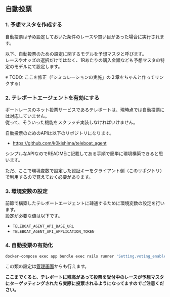 ## 自動投票

### 1. 予想マスタを作成する

自動投票は予め設定しておいた条件のレースや買い目があった場合に実行されます。  

以下、自動投票のための設定に関するモデルを予想マスタと呼びます。  
レースやオッズの選択だけではなく、1Rあたりの購入金額なども予想マスタの特定のモデルにて設定します。

※ TODO: ここを修正（「シミュレーションの実施」の２章をちゃんと作ってリンクする）

### 2. テレボートエージェントを有効にする

ボートレースのネット投票サービスであるテレボートは、現時点では自動投票には対応していません。  
従って、そういった機能をスクラッチ実装しなければいけません。

自動投票のためのAPIは以下のリポジトリになります。

- https://github.com/k0kishima/teleboat_agent

シンプルなAPIなのでREADMEに記載してある手順で簡単に環境構築できると思います。

ただ、ここで環境変数で設定した認証キーをクライアント側（このリポジトリ）で利用するので覚えておく必要があります。

### 3. 環境変数の設定

前節で構築したテレボートエージェントに疎通するために環境変数の設定を行います。  
設定が必要な値は以下です。

- `TELEBOAT_AGENT_API_BASE_URL`
- `TELEBOAT_AGENT_API_APPLICATION_TOKEN`

### 4. 自動投票の有効化

```bash
docker-compose exec app bundle exec rails runner 'Setting.voting_enable = true'
```

この類の設定は[管理画面](https://github.com/k0kishima/blue_magic_front)からも行えます。

**ここまでくると、テレボートに残高があって投票を受付中のレースが予想マスタにターゲッティングされたら実際に投票されるようになってますのでご注意ください。**
